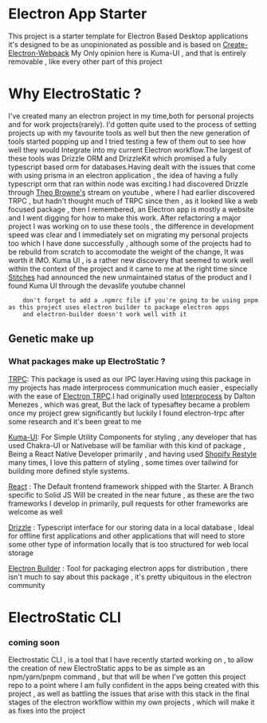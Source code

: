 # Electron App Starter

This project is a starter template for Electron Based Desktop applications
it's designed to be as unopinionated as possible and is based on [Create-Electron-Webpack](https://github.com/sprout2000/create-electron-webpack)
My Only opinion here is Kuma-UI , and that is entirely removable , like every other part of this project

# Why ElectroStatic ?

I've created many an electron project in my time,both for personal projects and for work projects(rarely).
I'd gotten quite used to the process of setting projects up with my favourite tools as well but then the new generation of tools started popping up and I tried testing a few of them out to see how well they would Integrate into my current Electron workflow.The largest of these tools was Drizzle ORM and DrizzleKit which promised a fully typescript based orm for databases.Having dealt with the issues that come with using prisma in an electron application , the idea of having a fully typescript orm that ran within node was exciting.I had discovered Drizzle through [Theo Browne's](https://t3.gg) stream on youtube , where I had earlier discovered TRPC , but hadn't thought much of TRPC since then , as it looked like a web focused package , then I remembered, an Electron app is mostly a website and I went digging for how to make this work.
After refactoring a major project I was working on to use these tools , the difference in development speed was clear and I immediately set on migrating my personal projects too which I have done successfully , although some of the projects had to be rebuild from scratch to accomodate the weight of the change, It was worth it IMO.
Kuma UI , is a rather new discovery that seemed to work well within the context of the project and it came to me at the right time since [Stitches](https://stitches.dev) had announced the new unmaintained status of the product and I found Kuma UI through the devaslife youtube channel

```
    don't forget to add a .npmrc file if you're going to be using pnpm as this project uses electron builder to package electron apps
    and electron-builder doesn't work well with it
```

## Genetic make up

### What packages make up ElectroStatic ?

[TRPC](https://trpc.io): This package is used as our IPC layer.Having using this package in my projects has made interprocess communication much easier , especially with the ease of [Electron TRPC](https://www.electron-trpc.dev/).I had originally used [Interprocess](https://github.com/daltonmenezes/interprocess) by Dalton Menezes , which was great, But the lack of typesaftey became a problem once my project grew significantly but luckily I found electron-trpc after some research and it's been great to me

[Kuma-UI](https://www.kuma-ui.com/): For Simple Utility Components for styling , any developer that has used Chakra-UI or Nativebase will be familiar with this kind of package , Being a React Native Developer primarily , and having used [Shopify Restyle](https://github.com/Shopify/restyle) many times, I love this pattern of styling , some times over tailwind for building more defined style systems.

[React](https://react.dev) : The Default frontend framework shipped with the Starter. A Branch specific to Solid JS Will be created in the near future , as these are the two frameworks I develop in primarily, pull requests for other frameworks are welcome as well

[Drizzle](https://orm.drizzle.team) : Typescript interface for our storing data in a local database , Ideal for offline first applications and other applications that will need to store some other type of information locally that is too structured for web local storage

[Electron Builder](https://electron.build.) : Tool for packaging electron apps for distribution , there isn't much to say about this package , it's pretty ubiquitous in the electron community

# ElectroStatic CLI

### coming soon

Electrostatic CLI , is a tool that I have recently started working on , to allow the creation of new ElectroStatic apps to be as simple as an npm/yarn/pnpm command , but that will be when I've gotten this project repo to a point where I am fully confident in the apps being created with this project , as well as battling the issues that arise with this stack in the final stages of the electron workflow within my own projects , which will make it as fixes into the project
